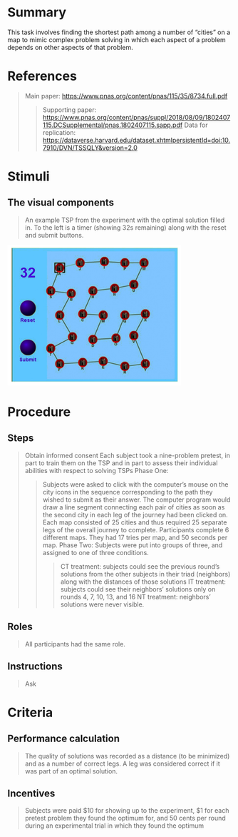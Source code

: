 # Summary
This task involves finding the shortest path among a number of “cities” on a map to mimic complex problem solving in which each aspect of a problem depends on other aspects of that problem.

# References
> Main paper: https://www.pnas.org/content/pnas/115/35/8734.full.pdf
> > Supporting paper: https://www.pnas.org/content/pnas/suppl/2018/08/09/1802407115.DCSupplemental/pnas.1802407115.sapp.pdf 
> > Data for replication: https://dataverse.harvard.edu/dataset.xhtmlpersistentId=doi:10.7910/DVN/TSSQLY&version=2.0

# Stimuli
## The visual components
> An example TSP from the experiment with the optimal solution
filled in. To the left is a timer (showing 32s remaining) along with the reset and submit buttons.
>
![TSP](images/TSP.png)

# Procedure
## Steps
> Obtain informed consent
> Each subject took a nine-problem pretest, in part to train them on the TSP and in part to assess their individual abilities with respect to solving TSPs
> Phase One:
> > Subjects were asked to click with the computer’s mouse on the city icons in the sequence corresponding to the path they wished to submit as their answer. The computer program would draw a line segment connecting each pair of cities as soon as the second city in each leg of the journey had been clicked on.
> > Each map consisted of 25 cities and thus required 25 separate legs of the overall journey to complete. Participants complete 6 different maps. 
> > They had 17 tries per map, and 50 seconds per map.
> Phase Two:
> > Subjects were put into groups of three, and assigned to one of three conditions.
> > > CT treatment: subjects could see the previous round’s solutions from the other subjects in their triad (neighbors) along with the distances of those solutions
> > > IT treatment: subjects could see their neighbors’ solutions only on rounds 4, 7, 10, 13, and 16
> > > NT treatment: neighbors’ solutions were never visible.

## Roles 
> All participants had the same role.

## Instructions
> Ask

# Criteria
## Performance calculation
> The quality of solutions was recorded as a distance (to be minimized) and as a number of correct legs. A leg was considered correct if it was part of an optimal solution.

## Incentives
> Subjects were paid $10 for showing up to the experiment, $1 for each pretest problem they found the optimum for, and 50 cents per round during an experimental trial in which they found the optimum
